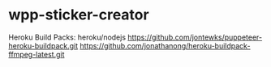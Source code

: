 # wpp-sticker-creator

Heroku Build Packs:
heroku/nodejs
https://github.com/jontewks/puppeteer-heroku-buildpack.git
https://github.com/jonathanong/heroku-buildpack-ffmpeg-latest.git
